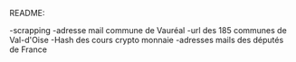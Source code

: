 README:

-scrapping 
-adresse mail commune de Vauréal
-url des 185 communes de Val-d'Oise
-Hash des cours crypto monnaie
-adresses mails des députés de France